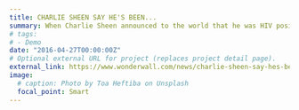 ```yaml
---
title: CHARLIE SHEEN SAY HE'S BEEN...
summary: When Charlie Sheen announced to the world that he was HIV positive in 2015, the sale of...
# tags:
# - Demo
date: "2016-04-27T00:00:00Z"
# Optional external URL for project (replaces project detail page).
external_link: https://www.wonderwall.com/news/charlie-sheen-say-hes-been-called-higher-order-after-sheen-effect-study-3006720.article
image:
  # caption: Photo by Toa Heftiba on Unsplash
  focal_point: Smart
---
```

